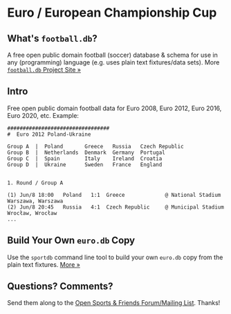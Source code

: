 # Euro / European Championship Cup

## What's `football.db`?

A free open public domain football (soccer) database & schema
for use in any (programming) language
(e.g. uses plain text fixtures/data sets).
More [`football.db` Project Site »](http://openfootball.github.io)

## Intro

Free open public domain football data for Euro 2008, Euro 2012, Euro 2016, Euro 2020,
etc.
Example:

~~~
#################################
#  Euro 2012 Poland-Ukraine

Group A  |  Poland       Greece   Russia   Czech Republic
Group B  |  Netherlands  Denmark  Germany  Portugal
Group C  |  Spain        Italy    Ireland  Croatia
Group D  |  Ukraine      Sweden   France   England


1. Round / Group A

(1) Jun/8 18:00   Poland   1:1  Greece             @ National Stadium Warszawa, Warszawa
(2) Jun/8 20:45   Russia   4:1  Czech Republic     @ Municipal Stadium Wrocław, Wrocław
...
~~~

## Build Your Own `euro.db` Copy

Use the `sportdb` command line tool to build your own `euro.db` copy
from the plain text fixtures. [More »](http://openfootball.github.io/build.html)


## Questions? Comments?

Send them along to the
[Open Sports & Friends Forum/Mailing List](http://groups.google.com/group/opensport).
Thanks!

